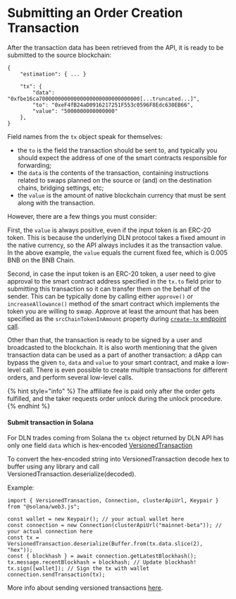 # Submitting an Order Creation Transaction

After the transaction data has been retrieved from the API, it is ready to be submitted to the source blockchain:

```
{
    "estimation": { ... }
    
    "tx": {
        "data": "0xfbe16ca70000000000000000000000000000000[...truncated...]",
        "to": "0xeF4fB24aD0916217251F553c0596F8Edc630EB66",
        "value": "5000000000000000"
    },
}
```

Field names from the `tx` object speak for themselves:

* the `to` is the field the transaction should be sent to, and typically you should expect the address of one of the smart contracts responsible for forwarding;
* the `data` is the contents of the transaction, containing instructions related to swaps planned on the source or (and) on the destination chains, bridging settings, etc;
* the `value` is the amount of native blockchain currency that must be sent along with the transaction.

However, there are a few things you must consider:

First, the `value` is always positive, even if the input token is an ERC-20 token. This is because the underlying DLN protocol takes a fixed amount in the native currency, so the API always includes it as the transaction value. In the above example, the `value` equals the current fixed fee, which is 0.005 BNB on the BNB Chain.

Second, in case the input token is an ERC-20 token, a user need to give approval to the smart contract address specified in the `tx.to` field prior to submitting this transaction so it can transfer them on the behalf of the sender. This can be typically done by calling either `approve()` or `increaseAllowance()` method of the smart contract which implements the token you are willing to swap. Approve at least the amount that has been specified as the `srcChainTokenInAmount` property during [`create-tx` endpoint call](broken-reference).

Other than that, the transaction is ready to be signed by a user and broadcasted to the blockchain. It is also worth mentioning that the given transaction data can be used as a part of another transaction: a dApp can bypass the given `to`, `data` and `value` to your smart contract, and make a low-level call. There is even possible to create multiple transactions for different orders, and perform several low-level calls.

{% hint style="info" %}
The affiliate fee is paid only after the order gets fulfilled, and the taker requests order unlock during the unlock procedure.
{% endhint %}

#### Submit transaction in Solana <a href="#submit-transaction-in-solana" id="submit-transaction-in-solana"></a>

For DLN trades coming from Solana the `tx` object returned by DLN API has only one field `data` which is hex-encoded [VersionedTransaction](https://docs.solana.com/developing/versioned-transactions)

To convert the hex-encoded string into VersionedTransaction decode hex to buffer using any library and call VersionedTransaction.deserialize(decoded).

Example:

```
import { VersionedTransaction, Connection, clusterApiUrl, Keypair } from "@solana/web3.js";

const wallet = new Keypair(); // your actual wallet here
const connection = new Connection(clusterApiUrl("mainnet-beta")); // your actual connection here
const tx = VersionedTransaction.deserialize(Buffer.from(tx.data.slice(2), "hex"));
const { blockhash } = await connection.getLatestBlockhash();
tx.message.recentBlockhash = blockhash; // Update blockhash!
tx.sign([wallet]); // Sign the tx with wallet
connection.sendTransaction(tx);
```

More info about sending versioned transactions [here](https://docs.phantom.app/solana/sending-a-transaction-1#signing-and-sending-a-versioned-transaction).
